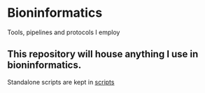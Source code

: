 # Bioninformatics
Tools, pipelines and protocols I employ

## This repository will house anything I use in bioninformatics.
Standalone scripts are kept in [scripts](scripts/)
